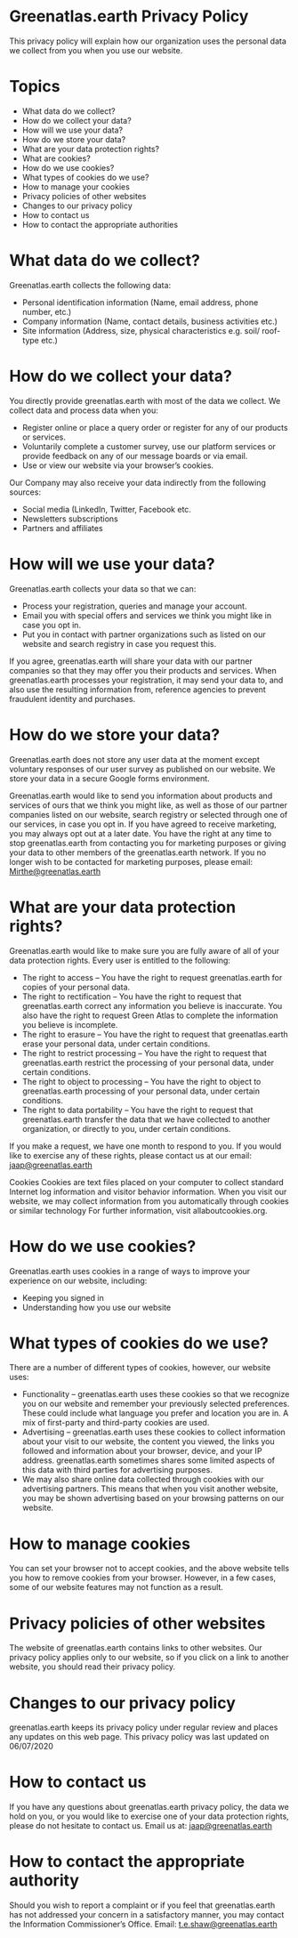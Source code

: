 # Greenatlas.earth Privacy Policy

This privacy policy will explain how our organization uses the personal data we collect from you when you use our website.

# Topics

* What data do we collect?
* How do we collect your data?
* How will we use your data?
* How do we store your data?
* What are your data protection rights?
* What are cookies?
* How do we use cookies?
* What types of cookies do we use?
* How to manage your cookies
* Privacy policies of other websites
* Changes to our privacy policy
* How to contact us
* How to contact the appropriate authorities

# What data do we collect?

Greenatlas.earth collects the following data:

* Personal identification information (Name, email address, phone number, etc.)
* Company information (Name, contact details, business activities etc.)
* Site information (Address, size, physical characteristics e.g. soil/ roof-type etc.)

# How do we collect your data?

You directly provide greenatlas.earth with most of the data we collect. We collect data and process data when you:

* Register online or place a query order or register for any of our products or services.
* Voluntarily complete a customer survey, use our platform services or provide feedback on any of our message boards or via email.
* Use or view our website via your browser’s cookies.

Our Company may also receive your data indirectly from the following sources:

* Social media (LinkedIn, Twitter, Facebook etc.
* Newsletters subscriptions
* Partners and affiliates

# How will we use your data?

Greenatlas.earth collects your data so that we can:

* Process your registration, queries and manage your account.
* Email you with special offers and services we think you might like in case you opt in. 
* Put you in contact with partner organizations such as listed on our website and search registry in case you request this.

If you agree, greenatlas.earth will share your data with our partner companies so that they may offer you their products and services.
When greenatlas.earth processes your registration, it may send your data to, and also use the resulting information from, reference agencies to prevent fraudulent identity and purchases.

# How do we store your data?

Greenatlas.earth does not store any user data at the moment except voluntary responses of our user survey as published on our website.
We store your data in a secure Google forms environment.

Greenatlas.earth would like to send you information about products and services of ours that we think you might like, as well as those of our partner companies listed on our website, search registry or selected through one of our services, in case you opt in. If you have agreed to receive marketing, you may always opt out at a later date.
You have the right at any time to stop greenatlas.earth from contacting you for marketing purposes or giving your data to other members of the greenatlas.earth network.
If you no longer wish to be contacted for marketing purposes, please email: Mirthe@greenatlas.earth

# What are your data protection rights?
Greenatlas.earth would like to make sure you are fully aware of all of your data protection rights. Every user is entitled to the following:
* The right to access – You have the right to request greenatlas.earth for copies of your personal data. 
* The right to rectification – You have the right to request that greenatlas.earth correct any information you believe is inaccurate. You also have the right to request Green Atlas to complete the information you believe is incomplete.
* The right to erasure – You have the right to request that greenatlas.earth erase your personal data, under certain conditions.
* The right to restrict processing – You have the right to request that greenatlas.earth restrict the processing of your personal data, under certain conditions.
* The right to object to processing – You have the right to object to greenatlas.earth processing of your personal data, under certain conditions.
* The right to data portability – You have the right to request that greenatlas.earth transfer the data that we have collected to another organization, or directly to you, under certain conditions.

If you make a request, we have one month to respond to you. If you would like to exercise any of these rights, please contact us at our email: jaap@greenatlas.earth

Cookies
Cookies are text files placed on your computer to collect standard Internet log information and visitor behavior information. When you visit our website, we may collect information from you automatically through cookies or similar technology
For further information, visit allaboutcookies.org.

# How do we use cookies?
Greenatlas.earth uses cookies in a range of ways to improve your experience on our website, including:
* Keeping you signed in
* Understanding how you use our website

# What types of cookies do we use?
There are a number of different types of cookies, however, our website uses:
* Functionality – greenatlas.earth uses these cookies so that we recognize you on our website and remember your previously selected preferences. These could include what language you prefer and location you are in. A mix of first-party and third-party cookies are used.
* Advertising – greenatlas.earth uses these cookies to collect information about your visit to our website, the content you viewed, the links you followed and information about your browser, device, and your IP address. greenatlas.earth sometimes shares some limited aspects of this data with third parties for advertising purposes. 
* We may also share online data collected through cookies with our advertising partners. This means that when you visit another website, you may be shown advertising based on your browsing patterns on our website.
 
# How to manage cookies
You can set your browser not to accept cookies, and the above website tells you how to remove cookies from your browser. However, in a few cases, some of our website features may not function as a result.

# Privacy policies of other websites
The website of greenatlas.earth contains links to other websites. Our privacy policy applies only to our website, so if you click on a link to another website, you should read their privacy policy.
# Changes to our privacy policy
greenatlas.earth keeps its privacy policy under regular review and places any updates on this web page. This privacy policy was last updated on 06/07/2020

# How to contact us
If you have any questions about greenatlas.earth privacy policy, the data we hold on you, or you would like to exercise one of your data protection rights, please do not hesitate to contact us.
Email us at: jaap@greenatlas.earth
  
# How to contact the appropriate authority
Should you wish to report a complaint or if you feel that greenatlas.earth has not addressed your concern in a satisfactory manner, you may contact the Information Commissioner’s Office.
Email: t.e.shaw@greenatlas.earth
